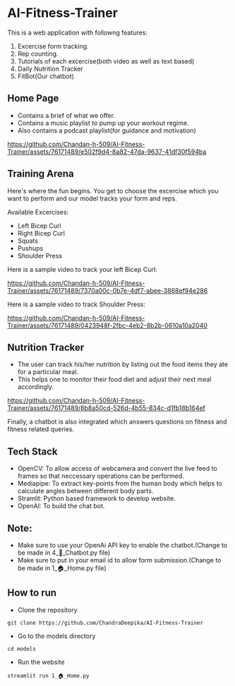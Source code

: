 # AI-Fitness-Trainer
This is a web application with followng features:
1. Excercise form tracking.
2. Rep counting.
3. Tutorials of each excercise(both video as well as text based)
4. Daily Nutrition Tracker
5. FitBot(Our chatbot)


## Home Page
- Contains a brief of what we offer.
- Contains a music playlist to pump up your workout regime.
- Also contains a podcast playlist(for guidance and motivation)
  
https://github.com/Chandan-h-509/AI-Fitness-Trainer/assets/76171489/e502f9d4-8a82-47da-9637-41df30f594ba

## Training Arena
Here's where the fun begins. You get to choose the excercise which you want to perform and our model tracks your form and reps.

Available Excercises:
- Left Bicep Curl
- Right Bicep Curl
- Squats
- Pushups
- Shoulder Press
  
Here is a sample video to track your left Bicep Curl:

https://github.com/Chandan-h-509/AI-Fitness-Trainer/assets/76171489/7370a00c-0b7e-4df7-abee-3868ef94e286

 
Here is a sample video to track Shoulder Press:

https://github.com/Chandan-h-509/AI-Fitness-Trainer/assets/76171489/0423948f-2fbc-4eb2-8b2b-0610a10a2040

## Nutrition Tracker
- The user can track his/her nutrition by listing out the food items they ate for a particular meal.
- This helps one to monitor their food diet and adjust their next meal accordingly.

https://github.com/Chandan-h-509/AI-Fitness-Trainer/assets/76171489/8b8a50cd-526d-4b55-834c-d1fb18b164ef

Finally, a chatbot is also integrated which answers questions on fitness and fitness related queries.

## Tech Stack
- OpenCV: To allow access of webcamera and convert the live feed to frames so that neccessary operations can be performed.
- Mediapipe: To extract key-points from the human body which helps to calculate angles between different body parts.
- Stramlit: Python based framework to develop website.
- OpenAI: To build the chat bot.

## Note:
- Make sure to use your OpenAi API key to enable the chatbot.(Change to be made in 4_🤖_Chatbot.py file)
- Make sure to put in your email id to allow form submission.(Change to be made in 1_🏠_Home.py file)

## How to run
- Clone the repository
```
git clone https://github.com/ChandraDeepika/AI-Fitness-Trainer
```
- Go to the models directory
```
cd models
```
- Run the website
```
streamlit run 1_🏠_Home.py
```

